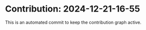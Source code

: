 # Contribution: 2024-12-21-16-55
This is an automated commit to keep the contribution graph active.
